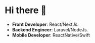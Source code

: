 # Hi there 👋

- **Front Developer**:  React/NextJs.
- **Backend Engineer**: Laravel/NodeJs. 
- **Mobile Developer**: ReactNative/Swift
